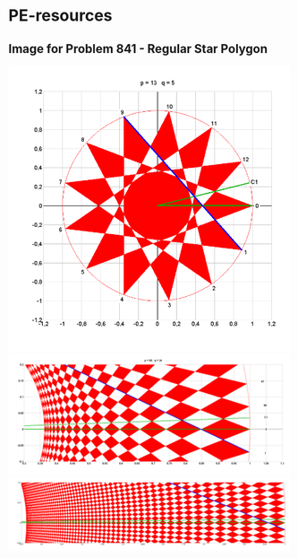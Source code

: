 # PE-resources
## Image for Problem 841 - Regular Star Polygon

![13-5](/Problem_841_Regular_Star_Polygons_13_5.png)
![89-34](/Problem_841_Regular_Star_Polygons_89_34.png)
![377-144](/Problem_841_Regular_Star_Polygons_377_144.png)

